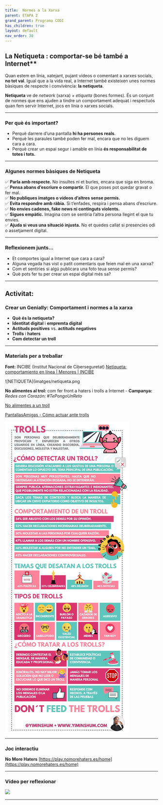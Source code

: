 ```yaml
---
title:  Normes a la Xarxa
parent: ETAPA 2
grand_parent: Programa CODI
has_children: true
layout: default
nav_order: 30
---
```



## La Netiqueta : comportar-se bé també a Internet**

Quan estem en línia, xatejant, pujant vídeos o comentant a xarxes socials, **no tot val**. Igual que a la vida real, a Internet també existeixen unes normes bàsiques de respecte i convivència: **la netiqueta**.

**Netiqueta** ve de *network* (xarxa) + *etiqueta* (bones formes). És un conjunt de normes que ens ajuden a tindre un comportament adequat i respectuós quan fem servir Internet, jocs en línia o xarxes socials.

---

### **Per què és important?**

* Perquè darrere d’una pantalla **hi ha persones reals**.
* Perquè les paraules també poden fer mal, encara que no les diguem cara a cara.
* Perquè crear un espai segur i amable en línia **és responsabilitat de totes i tots.**

---

### **Algunes normes bàsiques de Netiqueta**

✅ **Parla amb respecte.** No insultes ni et burles, encara que siga en broma.    
✅ **Pensa abans d’escriure o compartir.** El que poses pot quedar gravat o fer mal.    
✅ **No publiques imatges o vídeos d’altres sense permís.**    
✅ **Evita respondre amb ràbia.** Si t’enfades, respira i pensa abans d’escriure.    
✅ **No envies cadenes, fake news ni continguts violents.**    
✅ **Sigues empàtic.** Imagina com se sentiria l’altra persona llegint el que tu envies.    
✅ **Ajuda si veus una situació injusta.** No et quedes callat si presencies odi o assetjament digital.    

---

### **Reflexionem junts...**

* Et comportes igual a Internet que cara a cara?
* Alguna vegada has vist o patit comentaris que feien mal en una xarxa?
* Com et sentiries si algú publicara una foto teua sense permís?
* Què pots fer tu per crear un espai digital més sa?

---

## **Activitat:**


### **Crear un Genially: Comportament i normes a la xarxa**

* **Què és la netiqueta?**
* **Identitat digital** i **empremta digital**
* **Actituds positives** vs. **actituds negatives**
* **Trolls** i **haters**
* **Com detectar un troll**

---

### **Materials per a treballar**


**Font:** INCIBE (Institut Nacional de Ciberseguretat)
[Netiqueta: comportamiento en línea | Menores | INCIBE](https://www.incibe.es/menores/ciudadania-digital/comportamiento-linea/netiqueta)


![NETIQUETA](imatges/netiqueta.png


**No alimentes al trol:** com fer front a haters i trolls a Internet - **Campanya:** *Redes con Corazón: #TePongoUnReto*

[No alimentes a un troll](https://www.tepongounreto.org/2023/03/no-alimentes-al-trol-como-hacer-frente-a-haters-y-trols-en-internet/)


[PantallasAmigas - Cómo actuar ante trolls](https://www.pantallasamigas.net/desafio-ciberconvivencia-como-actuar-ante-trolls-plataformas-sociales/)



![alt text](imatges/image.png)


---

### Joc interactiu

**No More Haters**
[https://play.nomorehaters.es/home](https://play.nomorehaters.es/home)

---

### Vídeo per reflexionar

<a href="https://youtu.be/AjJAdtswAnM?si=MfMWZy29kvZ6jMXX" target="_blank">
  <img src="https://img.youtube.com/vi/AjJAdtswAnM/hqdefault.jpg" width="300"/>
</a>


---
